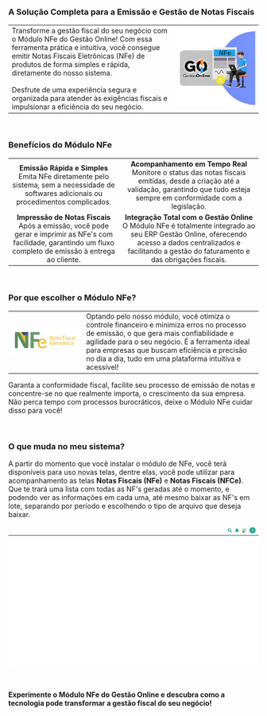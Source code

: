 ### A Solução Completa para a Emissão e Gestão de Notas Fiscais

| | |
|-|-|
|Transforme a gestão fiscal do seu negócio com o Módulo NFe do Gestão Online! Com essa ferramenta prática e intuitiva, você consegue emitir Notas Fiscais Eletrônicas (NFe) de produtos de forma simples e rápida, diretamente do nosso sistema.<br><br>Desfrute de uma experiência segura e organizada para atender às exigências fiscais e impulsionar a eficiência do seu negócio.|![](https://github.com/Gestao-Online/public-docs/blob/7f2c4a766e57c72ef88075c5e12425fb0fda3b14/erp-v2/marketplace/extensions/br.com.gestao-online.module.nfe/assets/modulo_nfe_03.png?raw=true)|

<br>

### Benefícios do Módulo NFe

|||
|:-:|:-:|
|**Emissão Rápida e Simples**<br>Emita NFe diretamente pelo sistema, sem a necessidade de softwares adicionais ou procedimentos complicados.|**Acompanhamento em Tempo Real**<br>Monitore o status das notas fiscais emitidas, desde a criação até a validação, garantindo que tudo esteja sempre em conformidade com a legislação.|
|**Impressão de Notas Fiscais**<br>Após a emissão, você pode gerar e imprimir as NFe's com facilidade, garantindo um fluxo completo de emissão à entrega ao cliente.|**Integração Total com o Gestão Online**<br>O Módulo NFe é totalmente integrado ao seu ERP Gestão Online, oferecendo acesso a dados centralizados e facilitando a gestão do faturamento e das obrigações fiscais.|

<br>

### Por que escolher o Módulo NFe?

|||
|-|-|
|![](https://github.com/Gestao-Online/public-docs/blob/7f2c4a766e57c72ef88075c5e12425fb0fda3b14/erp-v2/marketplace/extensions/br.com.gestao-online.module.nfe/assets/modulo_nfe_02.png?raw=true)|Optando pelo nosso módulo, você otimiza o controle financeiro e minimiza erros no processo de emissão, o que gera mais confiabilidade e agilidade para o seu negócio. É a ferramenta ideal para empresas que buscam eficiência e precisão no dia a dia, tudo em uma plataforma intuitiva e acessível!|

Garanta a conformidade fiscal, facilite seu processo de emissão de notas e concentre-se no que realmente importa, o crescimento da sua empresa. Não perca tempo com processos burocráticos, deixe o Módulo NFe cuidar disso para você!

<br>

### O que muda no meu sistema?

A partir do momento que você instalar o módulo de NFe, você terá disponíveis para uso novas telas, dentre elas, você pode utilizar para acompanhamento as telas **Notas Fiscais (NFe)** e **Notas Fiscais (NFCe)**. Que te trará uma lista com todas as NF's geradas até o momento, e podendo ver as informações em cada uma, até mesmo baixar as NF's em lote, separando por período e escolhendo o tipo de arquivo que deseja baixar.

![](https://github.com/Gestao-Online/public-docs/blob/1791347511025562eb10a9362642d2303430f9bc/erp-v2/marketplace/extensions/br.com.gestao-online.module.nfe/assets/modulo_nfe_04.gif?raw=true)

<br>

**Experimente o Módulo NFe do Gestão Online e descubra como a tecnologia pode transformar a gestão fiscal do seu negócio!**